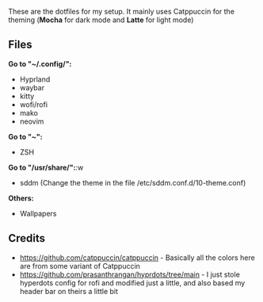 These are the dotfiles for my setup.
It mainly uses Catppuccin for the theming (**Mocha** for dark mode and **Latte** for light mode)

## Files
**Go to "~/.config/":**
- Hyprland
- waybar
- kitty
- wofi/rofi
- mako
- neovim

**Go to "~":**
- ZSH

**Go to "/usr/share/":**:w
- sddm (Change the theme in the file /etc/sddm.conf.d/10-theme.conf)

**Others:**
- Wallpapers

## Credits
- https://github.com/catppuccin/catppuccin - Basically all the colors here are from some variant of Catppuccin
- https://github.com/prasanthrangan/hyprdots/tree/main - I just stole hyperdots config for rofi and modified just a little, and also based my header bar on theirs a little bit

